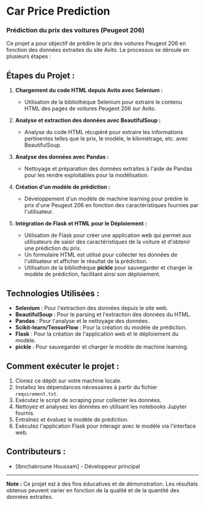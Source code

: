 # Car Price Prediction

### Prédiction du prix des voitures (Peugeot 206)

Ce projet a pour objectif de prédire le prix des voitures Peugeot 206 en fonction des données extraites du site Avito. Le processus se déroule en plusieurs étapes :

## Étapes du Projet :

1. **Chargement du code HTML depuis Avito avec Selenium :**
   - Utilisation de la bibliothèque Selenium pour extraire le contenu HTML des pages de voitures Peugeot 206 sur Avito.

2. **Analyse et extraction des données avec BeautifulSoup :**
   - Analyse du code HTML récupéré pour extraire les informations pertinentes telles que le prix, le modèle, le kilométrage, etc. avec BeautifulSoup.

3. **Analyse des données avec Pandas :**
   - Nettoyage et préparation des données extraites à l'aide de Pandas pour les rendre exploitables pour la modélisation.

4. **Création d'un modèle de prédiction :**
   - Développement d'un modèle de machine learning pour prédire le prix d'une Peugeot 206 en fonction des caractéristiques fournies par l'utilisateur.

5. **Intégration de Flask et HTML pour le Déploiement :**
   - Utilisation de Flask pour créer une application web qui permet aux utilisateurs de saisir des caractéristiques de la voiture et d'obtenir une prédiction du prix.
   - Un formulaire HTML est utilisé pour collecter les données de l'utilisateur et afficher le résultat de la prédiction.
   - Utilisation de la bibliothèque **pickle** pour sauvegarder et charger le modèle de prédiction, facilitant ainsi son déploiement.

## Technologies Utilisées :

- **Selenium** : Pour l'extraction des données depuis le site web.
- **BeautifulSoup** : Pour le parsing et l'extraction des données du HTML.
- **Pandas** : Pour l'analyse et le nettoyage des données.
- **Scikit-learn/TensorFlow** : Pour la création du modèle de prédiction.
- **Flask** : Pour la création de l'application web et le déploiement du modèle.
- **pickle** : Pour sauvegarder et charger le modèle de machine learning.

## Comment exécuter le projet :

1. Clonez ce dépôt sur votre machine locale.
2. Installez les dépendances nécessaires à partir du fichier `requirement.txt`.
3. Exécutez le script de scraping pour collecter les données.
4. Nettoyez et analysez les données en utilisant les notebooks Jupyter fournis.
5. Entraînez et évaluez le modèle de prédiction.
6. Exécutez l'application Flask pour interagir avec le modèle via l'interface web.

## Contributeurs :
- [Ibnchakroune Houssam] - Développeur principal

---

**Note :** Ce projet est à des fins éducatives et de démonstration. Les résultats obtenus peuvent varier en fonction de la qualité et de la quantité des données extraites.

